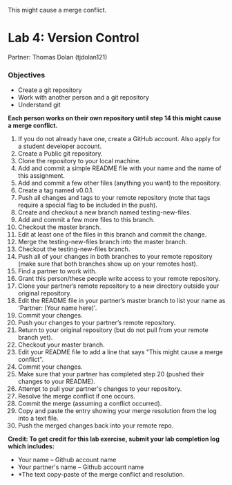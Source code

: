 This might cause a merge conflict.
# Lab 4: Version Control

Partner: Thomas Dolan (tjdolan121)

### Objectives
* Create a git repository
* Work with another person and a git repository
* Understand git

**Each person works on their own repository until step 14 this might cause a merge conflict.**

1. If you do not already have one, create a GitHub account. Also apply for a student developer account.
2. Create a Public git repository.
3. Clone the repository to your local machine.
4. Add and commit a simple README file with your name and the name of this assignment.
5. Add and commit a few other files (anything you want) to the repository.
6. Create a tag named v0.0.1.
7. Push all changes and tags to your remote repository (note that tags require a special flag to be included in the push).
8. Create and checkout a new branch named testing-new-files.
9. Add and commit a few more files to this branch.
10. Checkout the master branch.
11. Edit at least one of the files in this branch and commit the change.
12. Merge the testing-new-files branch into the master branch.
13. Checkout the testing-new-files branch.
14. Push all of your changes in both branches to your remote repository (make sure that both branches show up on your remotes host).
15. Find a partner to work with.
16. Grant this person/these people write access to your remote repository.
17. Clone your partner’s remote repository to a new directory outside your original repository.
18. Edit the README file in your partner’s master branch to list your name as 'Partner: (Your name here)'.
19. Commit your changes.
20. Push your changes to your partner’s remote repository.
21. Return to your original repository (but do not pull from your remote branch yet).
22. Checkout your master branch.
23. Edit your README file to add a line that says "This might cause a merge conflict".
24. Commit your changes.
25. Make sure that your partner has completed step 20 (pushed their changes to your README).
26. Attempt to pull your partner's changes to your repository.
27. Resolve the merge conflict if one occurs.
28. Commit the merge (assuming a conflict occurred).
29. Copy and paste the entry showing your merge resolution from the log into a text file.
30. Push the merged changes back into your remote repo.

**Credit: To get credit for this lab exercise, submit your lab completion log which includes:**
* Your name – Github account name
* Your partner's name – Github account name
* *The text copy-paste of the merge conflict and resolution.
